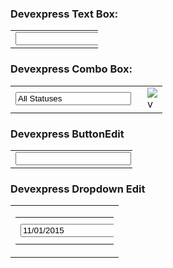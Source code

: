 ### Devexpress Text Box:

<table class="dxeTextBoxSys dxeTextBox_CincAccounting dxeTextBoxDefaultWidthSys" id="txtVendorInvoiceNum" style="width:140px;">
	<tbody><tr>
		<td class="dxic" style="width: 100%; white-space: normal;"><input class="dxeEditArea_CincAccounting dxeEditAreaSys" id="txtVendorInvoiceNum_I" name="txtVendorInvoiceNum" onfocus="ASPx.EGotFocus('txtVendorInvoiceNum')" onblur="ASPx.ELostFocus('txtVendorInvoiceNum')" onchange="ASPx.EValueChanged('txtVendorInvoiceNum')" type="text" maxlength="50"></td>
	</tr>
</tbody></table>

### Devexpress Combo Box:

<table class="dxeButtonEditSys dxeButtonEdit_CincAccounting" id="numInvStatusID" style="width:243px;">
	<tbody><tr>
		<td style="display:none;"><input id="numInvStatusID_VI" name="numInvStatusID_VI" type="hidden" value="0"></td><td class="dxic" onmousedown="return ASPx.DDDropDown('numInvStatusID', event)" style="width:100%;"><input class="dxeEditArea_CincAccounting dxeEditAreaSys" name="numInvStatusID" value="All Statuses" id="numInvStatusID_I" onchange="ASPx.ETextChanged('numInvStatusID')" onblur="ASPx.ELostFocus('numInvStatusID')" onfocus="ASPx.EGotFocus('numInvStatusID')" type="text" readonly="readonly" style="cursor:default;" autocomplete="off"></td><td id="numInvStatusID_B-1" class="dxeButton dxeButtonEditButton_CincAccounting" onmousedown="return ASPx.DDDropDown('numInvStatusID', event)" style="-webkit-user-select:none;"><img id="numInvStatusID_B-1Img" class="dxEditors_edtDropDown_CincAccounting" src="/AccountingDev/DXR.axd?r=1_35-pHoKd" alt="v"></td>
	</tr>
</tbody></table>

### Devexpress ButtonEdit

<table class="dxeButtonEditSys dxeButtonEdit_CincAccounting" id="GLAccountSearchText" style="width:195px;">
	<tbody><tr>
		<td class="dxic" style="width: 100%; white-space: normal;"><input class="dxeEditArea_CincAccounting dxeEditAreaSys" id="GLAccountSearchText_I" name="GLAccountSearchText" onfocus="ASPx.EGotFocus('GLAccountSearchText')" onblur="ASPx.ELostFocus('GLAccountSearchText')" onchange="ASPx.EValueChanged('GLAccountSearchText')" type="text"></td><td id="GLAccountSearchText_B0" title="Click to select GL Accounts ..." class="dxeButton dxeButtonEditButton_CincAccounting" onclick="ASPx.BEClick('GLAccountSearchText',0)" tabindex="0">Select</td><td id="GLAccountSearchText_B1" title="Click to clear GL Accounts selected ..." class="dxeButton dxeButtonEditButton_CincAccounting" onclick="ASPx.BEClick('GLAccountSearchText',1)">Clear</td>
	</tr>
</tbody></table>

### Devexpress Dropdown Edit

<table id="datepickerFrom_ET" class="dxeValidStEditorTable dxeRoot_CincAccounting">
	<tbody><tr>
		<td id="datepickerFrom_CC" class="dxeErrorFrame_CincAccounting dxeErrorFrameSys dxeNoBorderRight dxeControlsCell_CincAccounting" style="vertical-align:middle;"><table class="dxeButtonEditSys dxeButtonEdit_CincAccounting" id="datepickerFrom" style="width:157px;">
			<tbody><tr>
				<td class="dxic" onmousedown="return ASPx.DDMC_MD('datepickerFrom', event)" style="width: 100%; white-space: normal;"><input class="dxeEditArea_CincAccounting dxeEditAreaSys" id="datepickerFrom_I" name="datepickerFrom" onfocus="ASPx.EGotFocus('datepickerFrom')" onblur="ASPx.ELostFocus('datepickerFrom')" onchange="ASPx.ETextChanged('datepickerFrom')" value="11/01/2015" type="text" maxlength="10" autocomplete="off"></td><td id="datepickerFrom_B-1" class="dxeButton dxeButtonEditButton_CincAccounting" onmousedown="return ASPx.DDDropDown('datepickerFrom', event)" style="-webkit-user-select:none;"><img id="datepickerFrom_B-1Img" src="/AccountingDev/Images/calendar.png" alt="v"></td>
			</tr>
		</tbody></table><div id="datepickerFrom_DDD_PW-1" class="dxpcDropDown_CincAccounting dxpclW dxpc-ddSys" style="width:0px;cursor:default;z-index:10000;display:none;visibility:hidden;">
			<div class="dxpc-mainDiv dxpc-shadow">
				<div class="dxpc-contentWrapper">
					<div class="dxeDropDownWindow_CincAccounting dxpc-content" id="datepickerFrom_DDD_PWC-1">
						<div id="datepickerFrom_DDD_DDDC">
<table style="display:none;">
	<tbody><tr>
		<td id="datepickerFromCal_EC_D" class="dxeCalendarDay_CincAccounting"></td><td id="datepickerFromCal_EC_DS" class="dxeCalendarSelected_CincAccounting"></td><td id="datepickerFromCal_EC_DA" class="dxeCalendarOtherMonth_CincAccounting"></td><td id="datepickerFromCal_EC_DW" class="dxeCalendarWeekend_CincAccounting"></td><td id="datepickerFromCal_EC_DO" class="dxeCalendarOutOfRange_CincAccounting"></td><td id="datepickerFromCal_EC_DDD" class="dxeCalendarDayDisabled_CincAccounting"></td><td id="datepickerFromCal_EC_DT" class="dxeCalendarToday_CincAccounting"></td><td id="datepickerFromCal_EC_DD" class="dxeDisabled_CincAccounting"></td><td id="datepickerFromCal_EC_FNM" class="dxeCalendarFastNavMonth_CincAccounting"></td><td id="datepickerFromCal_EC_FNMS" class="dxeCalendarFastNavMonthSelected_CincAccounting"></td><td id="datepickerFromCal_EC_FNY" class="dxeCalendarFastNavYear_CincAccounting"></td><td id="datepickerFromCal_EC_FNYS" class="dxeCalendarFastNavYearSelected_CincAccounting"></td>
	</tr>
</tbody></table><table class="dxeCalendar_CincAccounting" id="datepickerFromCal">
	<tbody><tr>
		<td style="vertical-align:Top;"><table style="width:100%;border-collapse:collapse;">
			<tbody><tr>
				<td class="dxeCalendarHeader_CincAccounting" style="border-top:0;"><table style="width:100%;border-collapse:collapse;">
					<tbody><tr>
						<td id="datepickerFromCal_PYC" class="dxe" onclick="ASPx.CalShiftMonth('datepickerFromCal', -12);"><img id="datepickerFromCal_PYCImg" class="dxEditors_edtCalendarPrevYear_CincAccounting" src="/AccountingDev/DXR.axd?r=1_35-pHoKd" alt="<<"></td><td class="dxeCHS"></td><td id="datepickerFromCal_PMC" class="dxe" onclick="ASPx.CalShiftMonth('datepickerFromCal', -1);"><img id="datepickerFromCal_PMCImg" class="dxEditors_edtCalendarPrevMonth_CincAccounting" src="/AccountingDev/DXR.axd?r=1_35-pHoKd" alt="<"></td><td id="datepickerFromCal_TC" class="dxe" style="width:100%;cursor:default;"><span id="datepickerFromCal_T" onclick="ASPx.CalTitleClick('datepickerFromCal', 0, 0)" style="cursor:pointer;">November, 2016</span></td><td id="datepickerFromCal_NMC" class="dxe" onclick="ASPx.CalShiftMonth('datepickerFromCal', 1);"><img id="datepickerFromCal_NMCImg" class="dxEditors_edtCalendarNextMonth_CincAccounting" src="/AccountingDev/DXR.axd?r=1_35-pHoKd" alt=">"></td><td class="dxeCHS"></td><td id="datepickerFromCal_NYC" class="dxe" onclick="ASPx.CalShiftMonth('datepickerFromCal', 12);"><img id="datepickerFromCal_NYCImg" class="dxEditors_edtCalendarNextYear_CincAccounting" src="/AccountingDev/DXR.axd?r=1_35-pHoKd" alt=">>"></td>
					</tr>
				</tbody></table></td>
			</tr><tr>
				<td id="datepickerFromCal_mc" class="dxMonthGridWithWeekNumbers" style="-webkit-user-select:none;"><table id="datepickerFromCal_mt" style="width:100%;border-collapse:separate;">
					<tbody><tr class="dx-ac">
						<td id="datepickerFromCal_AUX_0_0_0"></td><td class="dxeCalendarDayHeader_CincAccounting" id="datepickerFromCal_AUX_0_0_1">Sun</td><td class="dxeCalendarDayHeader_CincAccounting" id="datepickerFromCal_AUX_0_0_2">Mon</td><td class="dxeCalendarDayHeader_CincAccounting" id="datepickerFromCal_AUX_0_0_3">Tue</td><td class="dxeCalendarDayHeader_CincAccounting" id="datepickerFromCal_AUX_0_0_4">Wed</td><td class="dxeCalendarDayHeader_CincAccounting" id="datepickerFromCal_AUX_0_0_5">Thu</td><td class="dxeCalendarDayHeader_CincAccounting" id="datepickerFromCal_AUX_0_0_6">Fri</td><td class="dxeCalendarDayHeader_CincAccounting" id="datepickerFromCal_AUX_0_0_7">Sat</td>
					</tr><tr>
						<td class="dxeCalendarWeekNumber_CincAccounting" id="datepickerFromCal_AUX_0_0_8">44</td><td class="dxeCalendarDay_CincAccounting dxeCalendarWeekend_CincAccounting dxeCalendarOtherMonth_CincAccounting" savedcursor="[object Object]" style="cursor: pointer;">30</td><td class="dxeCalendarDay_CincAccounting dxeCalendarOtherMonth_CincAccounting" savedcursor="[object Object]" style="cursor: pointer;">31</td><td class="dxeCalendarDay_CincAccounting" savedcursor="[object Object]" style="cursor: pointer;">1</td><td class="dxeCalendarDay_CincAccounting" savedcursor="[object Object]" style="cursor: pointer;">2</td><td class="dxeCalendarDay_CincAccounting" savedcursor="[object Object]" style="cursor: pointer;">3</td><td class="dxeCalendarDay_CincAccounting" savedcursor="[object Object]" style="cursor: pointer;">4</td><td class="dxeCalendarDay_CincAccounting dxeCalendarWeekend_CincAccounting" savedcursor="[object Object]" style="cursor: pointer;">5</td>
					</tr><tr>
						<td class="dxeCalendarWeekNumber_CincAccounting" id="datepickerFromCal_AUX_0_0_9">45</td><td class="dxeCalendarDay_CincAccounting dxeCalendarWeekend_CincAccounting" savedcursor="[object Object]" style="cursor: pointer;">6</td><td class="dxeCalendarDay_CincAccounting" savedcursor="[object Object]" style="cursor: pointer;">7</td><td class="dxeCalendarDay_CincAccounting" savedcursor="[object Object]" style="cursor: pointer;">8</td><td class="dxeCalendarDay_CincAccounting" savedcursor="[object Object]" style="cursor: pointer;">9</td><td class="dxeCalendarDay_CincAccounting" savedcursor="[object Object]" style="cursor: pointer;">10</td><td class="dxeCalendarDay_CincAccounting dxeCalendarToday_CincAccounting" savedcursor="[object Object]" style="cursor: pointer;">11</td><td class="dxeCalendarDay_CincAccounting dxeCalendarWeekend_CincAccounting" savedcursor="[object Object]" style="cursor: pointer;">12</td>
					</tr><tr>
						<td class="dxeCalendarWeekNumber_CincAccounting" id="datepickerFromCal_AUX_0_0_10">46</td><td class="dxeCalendarDay_CincAccounting dxeCalendarWeekend_CincAccounting" savedcursor="[object Object]" style="cursor: pointer;">13</td><td class="dxeCalendarDay_CincAccounting" savedcursor="[object Object]" style="cursor: pointer;">14</td><td class="dxeCalendarDay_CincAccounting" savedcursor="[object Object]" style="cursor: pointer;">15</td><td class="dxeCalendarDay_CincAccounting" savedcursor="[object Object]" style="cursor: pointer;">16</td><td class="dxeCalendarDay_CincAccounting" savedcursor="[object Object]" style="cursor: pointer;">17</td><td class="dxeCalendarDay_CincAccounting" savedcursor="[object Object]" style="cursor: pointer;">18</td><td class="dxeCalendarDay_CincAccounting dxeCalendarWeekend_CincAccounting" savedcursor="[object Object]" style="cursor: pointer;">19</td>
					</tr><tr>
						<td class="dxeCalendarWeekNumber_CincAccounting" id="datepickerFromCal_AUX_0_0_11">47</td><td class="dxeCalendarDay_CincAccounting dxeCalendarWeekend_CincAccounting" savedcursor="[object Object]" style="cursor: pointer;">20</td><td class="dxeCalendarDay_CincAccounting" savedcursor="[object Object]" style="cursor: pointer;">21</td><td class="dxeCalendarDay_CincAccounting" savedcursor="[object Object]" style="cursor: pointer;">22</td><td class="dxeCalendarDay_CincAccounting" savedcursor="[object Object]" style="cursor: pointer;">23</td><td class="dxeCalendarDay_CincAccounting" savedcursor="[object Object]" style="cursor: pointer;">24</td><td class="dxeCalendarDay_CincAccounting" savedcursor="[object Object]" style="cursor: pointer;">25</td><td class="dxeCalendarDay_CincAccounting dxeCalendarWeekend_CincAccounting" savedcursor="[object Object]" style="cursor: pointer;">26</td>
					</tr><tr>
						<td class="dxeCalendarWeekNumber_CincAccounting" id="datepickerFromCal_AUX_0_0_12">48</td><td class="dxeCalendarDay_CincAccounting dxeCalendarWeekend_CincAccounting" savedcursor="[object Object]" style="cursor: pointer;">27</td><td class="dxeCalendarDay_CincAccounting" savedcursor="[object Object]" style="cursor: pointer;">28</td><td class="dxeCalendarDay_CincAccounting" savedcursor="[object Object]" style="cursor: pointer;">29</td><td class="dxeCalendarDay_CincAccounting" savedcursor="[object Object]" style="cursor: pointer;">30</td><td class="dxeCalendarDay_CincAccounting dxeCalendarOtherMonth_CincAccounting" savedcursor="[object Object]" style="cursor: pointer;">1</td><td class="dxeCalendarDay_CincAccounting dxeCalendarOtherMonth_CincAccounting" savedcursor="[object Object]" style="cursor: pointer;">2</td><td class="dxeCalendarDay_CincAccounting dxeCalendarWeekend_CincAccounting dxeCalendarOtherMonth_CincAccounting" savedcursor="[object Object]" style="cursor: pointer;">3</td>
					</tr><tr>
						<td class="dxeCalendarWeekNumber_CincAccounting" id="datepickerFromCal_AUX_0_0_13">49</td><td class="dxeCalendarDay_CincAccounting dxeCalendarWeekend_CincAccounting dxeCalendarOtherMonth_CincAccounting" savedcursor="[object Object]" style="cursor: pointer;">4</td><td class="dxeCalendarDay_CincAccounting dxeCalendarOtherMonth_CincAccounting" savedcursor="[object Object]" style="cursor: pointer;">5</td><td class="dxeCalendarDay_CincAccounting dxeCalendarOtherMonth_CincAccounting" savedcursor="[object Object]" style="cursor: pointer;">6</td><td class="dxeCalendarDay_CincAccounting dxeCalendarOtherMonth_CincAccounting" savedcursor="[object Object]" style="cursor: pointer;">7</td><td class="dxeCalendarDay_CincAccounting dxeCalendarOtherMonth_CincAccounting" savedcursor="[object Object]" style="cursor: pointer;">8</td><td class="dxeCalendarDay_CincAccounting dxeCalendarOtherMonth_CincAccounting" savedcursor="[object Object]" style="cursor: pointer;">9</td><td class="dxeCalendarDay_CincAccounting dxeCalendarWeekend_CincAccounting dxeCalendarOtherMonth_CincAccounting" savedcursor="[object Object]" style="cursor: pointer;">10</td>
					</tr>
				</tbody></table></td>
			</tr>
		</tbody></table><div class="dxKBSW">
			<input id="datepickerFromCal_KBS" name="datepickerFromCal" type="text" readonly="readonly" style="opacity:0;width:0;height:0;position:relative;background-color:transparent;display:block;margin:0;padding:0;border-width:0;font-size:0pt;" autocomplete="off">
		</div></td>
	</tr><tr>
		<td class="dxeCalendarFooter_CincAccounting dx-ac"><table style="border-collapse:collapse;">
			<tbody><tr>
				<td id="datepickerFromCal_BT" class="dxeCalendarButton_CincAccounting" onclick="">Today</td><td class="dxeCFS"></td><td id="datepickerFromCal_BC" class="dxeCalendarButton_CincAccounting" onclick="">Clear</td>
			</tr>
		</tbody></table></td>
	</tr>
</tbody></table><div id="datepickerFromCal_FNP_PW-1" class="dxpcDropDown_CincAccounting dxpclW dxpc-ddSys" style="width:0px;cursor:default;z-index:10000;display:none;visibility:hidden;">
	<div class="dxpc-mainDiv dxpc-shadow">
		<div class="dxpc-contentWrapper">
			<div class="dxpc-content" id="datepickerFromCal_FNP_PWC-1">
				<div class="dxeCalendarFastNav_CincAccounting">
					<div class="dxeCalendarFastNavMonthArea_CincAccounting">
						<table id="datepickerFromCal_FNP_m" style="width:100%;border-collapse:separate;">
							<tbody><tr>
								<td class="dxeCalendarFastNavMonth_CincAccounting" id="datepickerFromCal_FNP_M0">Jan</td><td class="dxeCalendarFastNavMonth_CincAccounting" id="datepickerFromCal_FNP_M1">Feb</td><td class="dxeCalendarFastNavMonth_CincAccounting" id="datepickerFromCal_FNP_M2">Mar</td><td class="dxeCalendarFastNavMonth_CincAccounting" id="datepickerFromCal_FNP_M3">Apr</td>
							</tr><tr>
								<td class="dxeCalendarFastNavMonth_CincAccounting" id="datepickerFromCal_FNP_M4">May</td><td class="dxeCalendarFastNavMonth_CincAccounting" id="datepickerFromCal_FNP_M5">Jun</td><td class="dxeCalendarFastNavMonth_CincAccounting" id="datepickerFromCal_FNP_M6">Jul</td><td class="dxeCalendarFastNavMonth_CincAccounting" id="datepickerFromCal_FNP_M7">Aug</td>
							</tr><tr>
								<td class="dxeCalendarFastNavMonth_CincAccounting" id="datepickerFromCal_FNP_M8">Sep</td><td class="dxeCalendarFastNavMonth_CincAccounting" id="datepickerFromCal_FNP_M9">Oct</td><td class="dxeCalendarFastNavMonth_CincAccounting" id="datepickerFromCal_FNP_M10">Nov</td><td class="dxeCalendarFastNavMonth_CincAccounting" id="datepickerFromCal_FNP_M11">Dec</td>
							</tr>
						</tbody></table>
					</div><div class="dxeCalendarFastNavYearArea_CincAccounting">
						<table id="datepickerFromCal_FNP_y" style="width:100%;border-collapse:separate;">
							<tbody><tr>
								<td onclick="ASPx.CalFNYShuffle('datepickerFromCal', -10)" rowspan="2" style="cursor:pointer;"><img class="dxEditors_edtCalendarFNPrevYear_CincAccounting" src="/AccountingDev/DXR.axd?r=1_35-pHoKd" alt="<"></td><td class="dxeCalendarFastNavYear_CincAccounting" id="datepickerFromCal_FNP_Y0"></td><td class="dxeCalendarFastNavYear_CincAccounting" id="datepickerFromCal_FNP_Y1"></td><td class="dxeCalendarFastNavYear_CincAccounting" id="datepickerFromCal_FNP_Y2"></td><td class="dxeCalendarFastNavYear_CincAccounting" id="datepickerFromCal_FNP_Y3"></td><td class="dxeCalendarFastNavYear_CincAccounting" id="datepickerFromCal_FNP_Y4"></td><td onclick="ASPx.CalFNYShuffle('datepickerFromCal', 10)" rowspan="2" style="cursor:pointer;"><img class="dxEditors_edtCalendarFNNextYear_CincAccounting" src="/AccountingDev/DXR.axd?r=1_35-pHoKd" alt=">"></td>
							</tr><tr>
								<td class="dxeCalendarFastNavYear_CincAccounting" id="datepickerFromCal_FNP_Y5"></td><td class="dxeCalendarFastNavYear_CincAccounting" id="datepickerFromCal_FNP_Y6"></td><td class="dxeCalendarFastNavYear_CincAccounting" id="datepickerFromCal_FNP_Y7"></td><td class="dxeCalendarFastNavYear_CincAccounting" id="datepickerFromCal_FNP_Y8"></td><td class="dxeCalendarFastNavYear_CincAccounting" id="datepickerFromCal_FNP_Y9"></td>
							</tr>
						</tbody></table>
					</div>
				</div><div class="dxeCalendarFastNavFooter_CincAccounting dx-ac">
					<table>
						<tbody><tr>
							<td id="datepickerFromCal_FNP_BO" class="dxeCalendarButton_CincAccounting" onclick="ASPx.CalFNBClick('datepickerFromCal', 'ok')">OK</td><td class="dxeCFNFS"></td><td id="datepickerFromCal_FNP_BC" class="dxeCalendarButton_CincAccounting" onclick="ASPx.CalFNBClick('datepickerFromCal', 'cancel')">Cancel</td>
						</tr>
					</tbody></table>
				</div>
			</div>
		</div>
	</div>
</div><script id="dxss_645597436" type="text/javascript">
<!--
ASPx.AddHoverItems('datepickerFromCal_FNP',[[['dxpc-closeBtnHover'],[''],['HCB-1']]]);

var dxo = new ASPxClientPopupControl('datepickerFromCal_FNP');
dxo.InitGlobalVariable('datepickerFromCal_FNP');
dxo.SetProperties({'uniqueID':'datepickerFromCal$FNP','adjustInnerControlsSizeOnShow':false,'popupAnimationType':'fade'});
dxo.AfterCreate();

//-->
</script><script id="dxss_1101772344" type="text/javascript">
<!--
ASPx.AddHoverItems('datepickerFromCal',[[['dxeCalendarButtonHover_CincAccounting'],[''],['BT','BC','FNP_BO','FNP_BC']],[['dxeCalendarFastNavMonthHover_CincAccounting'],[''],['FNP_M0','FNP_M1','FNP_M2','FNP_M3','FNP_M4','FNP_M5','FNP_M6','FNP_M7','FNP_M8','FNP_M9','FNP_M10','FNP_M11']],[['dxeCalendarFastNavYearHover_CincAccounting'],[''],['FNP_Y0','FNP_Y1','FNP_Y2','FNP_Y3','FNP_Y4','FNP_Y5','FNP_Y6','FNP_Y7','FNP_Y8','FNP_Y9']]]);
ASPx.AddPressedItems('datepickerFromCal',[[['dxeCalendarButtonPressed_CincAccounting'],[''],['BT','BC','FNP_BO','FNP_BC']]]);
ASPx.AddDisabledItems('datepickerFromCal',[[['dxeDisabled_CincAccounting'],[''],['']],[['dxeDisabled_CincAccounting dxeButtonDisabled_CincAccounting'],[''],['BT','BC','FNP_BO','FNP_BC']],[[''],[''],['PYC','PMC','NMC','NYC'],,[[{'spriteCssClass':'dxEditors_edtCalendarPrevYearDisabled_CincAccounting'}],[{'spriteCssClass':'dxEditors_edtCalendarPrevMonthDisabled_CincAccounting'}],[{'spriteCssClass':'dxEditors_edtCalendarNextMonthDisabled_CincAccounting'}],[{'spriteCssClass':'dxEditors_edtCalendarNextYearDisabled_CincAccounting'}]],['Img']]]);

var dxo = new MVCxClientCalendar('datepickerFromCal');
dxo.InitGlobalVariable('datepickerFromCal');
dxo.SetProperties({'serverCurrentDate':new Date(2016,10,11,0,0,0,0),'visibleDate':new Date(2016,10,11,0,0,0,0)});
dxo.SetEvents({
	'Init':function(s,e){ OnCalendarInit(s,e,'datepickerFrom'); } ,
	'ValueChanged':function(s,e){ OnCalendarSelectionChanged(s,e, 'datepickerFrom'); },
	'SelectionChanged':function(s,e){ OnCalendarSelectionChanged(s,e, 'datepickerFrom'); if(datepickerFrom.GetValue() == null) datepickerFrom.SetIsValid(true); }
});
dxo.InitializeProperties({
	'decorationStyles':[
		{'key':'F','className':'dxeFocused_CincAccounting','cssText':''}
	]
});
dxo.AfterCreate();

//-->
</script>
						</div>
					</div>
				</div>
			</div>
		</div><iframe id="datepickerFrom_DDD_DXPWIF-1" src="javascript:false" title="No user content" style="overflow:hidden;border:0;position:absolute;display:none;z-index:9999;filter:progid:DXImageTransform.Microsoft.Alpha(Style=0, Opacity=0);">

		</iframe><script id="dxss_1566660664" type="text/javascript">
<!--
ASPx.AddHoverItems('datepickerFrom_DDD',[[['dxpc-closeBtnHover'],[''],['HCB-1']]]);

var dxo = new ASPxClientPopupControl('datepickerFrom_DDD');
dxo.InitGlobalVariable('datepickerFrom_DDD');
dxo.SetProperties({
	'uniqueID':'datepickerFrom$DDD',
	'renderIFrameForPopupElements':true,
	'popupAnimationType':'slide',
	'closeAction':'CloseButton',
	'popupHorizontalAlign':'LeftSides',
	'popupVerticalAlign':'Below'
});
dxo.SetEvents({
	'Shown':function (s, e) { ASPx.DDBPCShown('datepickerFrom', e); }
});
dxo.AfterCreate();

//-->
</script></td><td id="datepickerFrom_EC" class="dxeErrorCell_CincAccounting dxeErrorFrame_CincAccounting dxeErrorFrameSys dxeErrorCellSys dxeNoBorderLeft" style="vertical-align:middle;visibility:hidden;white-space:nowrap;"><table style="width:100%;">
			<tbody><tr>
				<td><img id="datepickerFrom_EI" title="Invalid value" class="dxEditors_edtError_CincAccounting" src="/AccountingDev/DXR.axd?r=1_35-pHoKd" alt="Invalid value"></td>
			</tr>
		</tbody></table></td>
	</tr>
</tbody></table>
